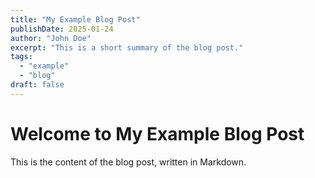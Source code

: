 ```yaml
---
title: "My Example Blog Post"
publishDate: 2025-01-24
author: "John Doe"
excerpt: "This is a short summary of the blog post."
tags:
  - "example"
  - "blog"
draft: false
---
```


# Welcome to My Example Blog Post

This is the content of the blog post, written in Markdown.